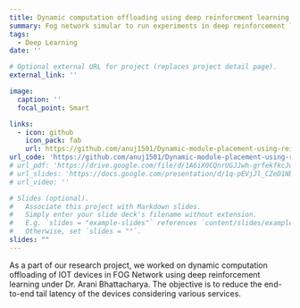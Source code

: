 ```yaml
---
title: Dynamic computation offloading using deep reinforcment learning
summary: Fog network simular to run experiments in deep reinforcement learning
tags:
  - Deep Learning
date: ''

# Optional external URL for project (replaces project detail page).
external_link: ''

image:
  caption: ''
  focal_point: Smart

links:
  - icon: github
    icon_pack: fab
    url: https://github.com/anuj1501/Dynamic-module-placement-using-reinforcment-learning
url_code: 'https://github.com/anuj1501/Dynamic-module-placement-using-reinforcment-learning'
# url_pdf: 'https://drive.google.com/file/d/1A6iX0CQnrUGJJwh-grfekfkcJoSEndE0/view?usp=sharing'
# url_slides: 'https://docs.google.com/presentation/d/1q-pEVjJl_CZeD1NbchqWdoAipQJg3aW0oeb435HttAg/edit?usp=sharing'
# url_video: ''

# Slides (optional).
#   Associate this project with Markdown slides.
#   Simply enter your slide deck's filename without extension.
#   E.g. `slides = "example-slides"` references `content/slides/example-slides.md`.
#   Otherwise, set `slides = ""`.
slides: ""
---
```


As a part of our research project, we worked on dynamic computation offloading of IOT devices in FOG Network using deep reinforcement learning under Dr. Arani Bhattacharya. The objective is to reduce the end-to-end tail latency of the devices considering various services.